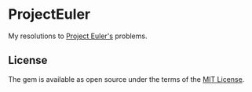 # ProjectEuler

My resolutions to [Project Euler's](https://projecteuler.net) problems.

## License

The gem is available as open source under the terms of the [MIT License](http://opensource.org/licenses/MIT).

